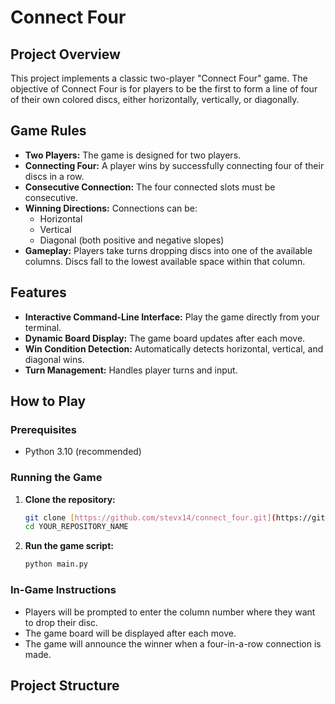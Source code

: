 # Connect Four

## Project Overview

This project implements a classic two-player "Connect Four" game. The objective of Connect Four is for players to be the first to form a line of four of their own colored discs, either horizontally, vertically, or diagonally.

## Game Rules

* **Two Players:** The game is designed for two players.
* **Connecting Four:** A player wins by successfully connecting four of their discs in a row.
* **Consecutive Connection:** The four connected slots must be consecutive.
* **Winning Directions:** Connections can be:
    * Horizontal
    * Vertical
    * Diagonal (both positive and negative slopes)
* **Gameplay:** Players take turns dropping discs into one of the available columns. Discs fall to the lowest available space within that column.

## Features

* **Interactive Command-Line Interface:** Play the game directly from your terminal.
* **Dynamic Board Display:** The game board updates after each move.
* **Win Condition Detection:** Automatically detects horizontal, vertical, and diagonal wins.
* **Turn Management:** Handles player turns and input.

## How to Play

### Prerequisites

* Python 3.10 (recommended)

### Running the Game

1.  **Clone the repository:**
    ```bash
    git clone [https://github.com/stevx14/connect_four.git](https://github.com/stevx14/connect_four.git)
    cd YOUR_REPOSITORY_NAME
    ```
   

2.  **Run the game script:**
    ```bash
    python main.py
    ```
    

### In-Game Instructions

* Players will be prompted to enter the column number where they want to drop their disc.
* The game board will be displayed after each move.
* The game will announce the winner when a four-in-a-row connection is made.

## Project Structure
